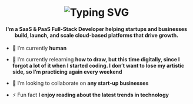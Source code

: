 <h1 align="center" href="https://git.io/typing-svg" ><img src="https://readme-typing-svg.demolab.com?font=Fira+Code&weight=700&size=25&pause=1000&center=true&width=435&lines=Hi+%F0%9F%91%8B%2C+I'm+John+Allen" alt="Typing SVG" /></h1>
<h4 align="center">I'm a SaaS & PaaS Full-Stack Developer helping startups and businesses build, launch, and scale cloud-based platforms that drive growth.</h4>

- 🔭 I’m currently **human**

- 🌱 I’m currently relearning **how to draw, but this time digitally, since I forgot a lot of it when I started coding. I don’t want to lose my artistic side, so I’m practicing again every weekend**

- 👯 I’m looking to collaborate on **any start-up businesses**

- ⚡ Fun fact **I enjoy reading about the latest trends in technology**
